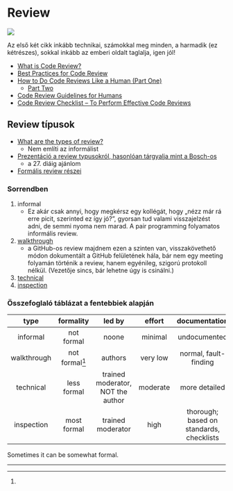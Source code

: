 # Review

![](https://i.pinimg.com/originals/e2/7e/30/e27e30d4a5664bc266aff8b03ccc4028.jpg)

Az első két cikk inkább technikai, számokkal meg minden, a harmadik (ez kétrészes), sokkal inkább az emberi oldalt taglalja, igen jól!

- [What is Code Review?](https://smartbear.com/learn/code-review/what-is-code-review/)
- [Best Practices for Code Review](https://smartbear.com/learn/code-review/best-practices-for-peer-code-review/)
- [How to Do Code Reviews Like a Human (Part One)](https://mtlynch.io/human-code-reviews-1/)
    - [Part Two](https://mtlynch.io/human-code-reviews-2/)
- [Code Review Guidelines for Humans](https://phauer.com/2018/code-review-guidelines/)
- [Code Review Checklist – To Perform Effective Code Reviews](https://www.evoketechnologies.com/blog/code-review-checklist-perform-effective-code-reviews/)


## Review típusok

- [What are the types of review?](http://tryqa.com/what-are-the-types-of-review/)
    - Nem említi az informálist
- [Prezentáció a review typusokról, hasonlóan tárgyalja mint a Bosch-os](https://www.slideshare.net/Chandukar/istqb-foundation-chapter-3)
    - a 27. diáig ajánlom
- [Formális review részei](http://tryqa.com/what-is-formal-review/)


### Sorrendben

1. informal
    - Ez akár csak annyi, hogy megkérsz egy kollégát, hogy „nézz már rá erre picit, szerinted ez így jó?”, gyorsan tud valami visszajelzést adni, de semmi nyoma nem marad. A pair programming folyamatos informális review.
2. [walkthrough](http://tryqa.com/what-is-walkthrough-in-software-testing/)
    - a GitHub-os review majdnem ezen a szinten van, visszakövethető módon dokumentált a GitHub felületének hála, bár nem egy meeting folyamán történik a review, hanem egyénileg, szigorú protokoll nélkül. (Vezetője sincs, bár lehetne úgy is csinálni.)
3. [technical](http://tryqa.com/what-is-technical-review-in-software-testing/)
4. [inspection](http://tryqa.com/what-is-inspection-in-software-testing/)


### Összefoglaló táblázat a fentebbiek alapján

| type        | formality      | led by                            | effort   | documentation         |
| :---------: | :------------: | :-------------------------------: | :------: | :-------------------: |
| informal    | not formal     | noone                             | minimal  | undocumented          |
| walkthrough | not formal[^1] | authors                           | very low | normal, fault-finding |
| technical   | less formal    | trained moderator, NOT the author | moderate | more detailed         |
| inspection  | most formal    | trained moderator                 | high     | thorough; based on  standards, checklists |

[^1]:
Sometimes it can be somewhat formal.

<!--
https://www.cs.jhu.edu/~jorgev/cs106/bug.pdf
https://www.slideshare.net/philipmjohnson/06softwarereview
https://stackoverflow.com/questions/3533348/how-does-this-code-generate-the-map-of-india
https://www.tutorialspoint.com/software_testing_dictionary/code_walkthrough.htm
-->

---

<!-- https://spectrum.ieee.org/aerospace/aviation/how-the-boeing-737-max-disaster-looks-to-a-software-developer -->
